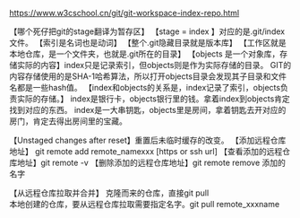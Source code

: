 https://www.w3cschool.cn/git/git-workspace-index-repo.html 

【哪个死仔把git的stage翻译为暂存区】
【stage = index 】对应的是.git/index文件。
【索引是名词也是动词】
【整个.git隐藏目录就是版本库】
【工作区就是本地仓库，是一个文件夹，也就是.git所在的目录】
【objects 是一个对象库，存储实际的内容】index只是记录索引，但objects则是作为实际存储的目录。
  GIT的内容存储使用的是SHA-1哈希算法，所以打开objects目录会发现其子目录和文件名都是一些hash值。
【index和objects的关系是，index记录了索引，objects负责实际的存储。】
index是银行卡，objects银行里的钱。拿着index到objects肯定找到对应的东西。
index是一大串钥匙，objects里是房间，拿着钥匙去开对应的房门，肯定去得出房间里的宝藏。

【Unstaged changes after reset】重置后未临时缓存的改变。
【添加远程仓库地址】 git remote add  remote_namexxx  [https or ssh url]
【查看添加的远程仓库地址】git remote -v 
【删除添加的远程仓库地址】git remote remove 添加的名字

【从远程仓库拉取并合并】 
	克隆而来的仓库，直接git pull  
	本地创建的仓库，要从远程仓库拉取需要指定名字。git pull remote_xxxname  





